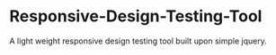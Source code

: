Responsive-Design-Testing-Tool
==============================

A light weight responsive design testing tool built upon simple jquery.

